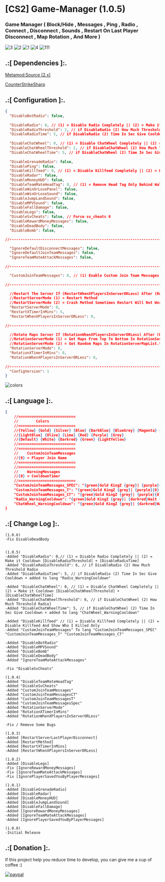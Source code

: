 # [CS2] Game-Manager (1.0.5)

### Game Manager ( Block/Hide , Messages , Ping , Radio , Connect , Disconnect , Sounds , Restart On Last Player Disconnect , Map Rotation , And More )

![3](https://github.com/oqyh/cs2-Game-Manager/assets/48490385/76d08c47-d838-4867-8410-06b7c8249add)
![2](https://github.com/oqyh/cs2-Game-Manager/assets/48490385/1d2c9311-3092-4c49-8198-b37d3cb65890)
![1](https://github.com/oqyh/cs2-Game-Manager/assets/48490385/65c8b2d0-045a-46d2-b75a-a2c235fc6a26)
![4](https://github.com/oqyh/cs2-Game-Manager/assets/48490385/138b8ff5-df2e-4c3a-a85a-f8996aeda63b)
![111](https://github.com/oqyh/cs2-Game-Manager/assets/48490385/52c68d54-9981-4c7e-898d-1f423caa621e)

## .:[ Dependencies ]:.
[Metamod:Source (2.x)](https://www.sourcemm.net/downloads.php/?branch=master)

[CounterStrikeSharp](https://github.com/roflmuffin/CounterStrikeSharp/releases)

## .:[ Configuration ]:.
```json
{
  "DisableBotRadio": false,
  
  "DisableRadio": 0, // (1) = Disable Radio Completely || (2) = Make it Cooldown [DisableRadioThreshold] + [DisableRadioTime]
  "DisableRadioThreshold": 2, // if DisableRadio (2) How Much Threshold Radio
  "DisableRadioTime": 5, // if DisableRadio (2) Time In Sec Give Cooldown
  
  "DisableChatWheel": 0, // (1) = Disable ChatWheel Completely || (2) = Make it Cooldown [DisableChatWheelThreshold] + [DisableChatWheelTime]
  "DisableChatWheelThreshold": 2, // if DisableChatWheel (2) How Much Threshold Radio
  "DisableChatWheelTime": 5, // if DisableChatWheel (2) Time In Sec Give Cooldown
  
  "DisableGrenadeRadio": false,
  "DisablePing": false,
  "DisableKillfeed": 0, // (1) = Disable Killfeed Completely || (2) = Disable Killfeed And Show Who I Killed Only
  "DisableRadar": false,
  "DisableMoneyHUD": false,
  "DisableTeamMateHeadTag": 0, // (1) = Remove Head Tag Only Behind Wall || (2) = Remove Head Tag Completely
  "DisableWinOrLosePanel": false,
  "DisableWinOrLoseSound": false,
  "DisableJumpLandSound": false,
  "DisableMPVSound": false,
  "DisableFallDamage": false,
  "DisableLegs": false,
  "DisableSvCheats": false, // Force sv_cheats 0
  "DisableRewardMoneyMessages": false,
  "DisableDeadBody": false,
  "DisableBomb": false,

//-----------------------------------------------------------------------------------------

  "IgnoreDefaultDisconnectMessages": false,
  "IgnoreDefaultJoinTeamMessages": false,
  "IgnoreTeamMateAttackMessages": false,
  
//-----------------------------------------------------------------------------------------

  "CustomJoinTeamMessages": 0, // (1) Enable Custom Join Team Messages || (2) = Enable Custom Join Team Messages Without Bots
  
//-----------------------------------------------------------------------------------------

  //Restart The Server If (RestartWhenXPlayersInServerORLess) After (RestartXTimerInMins)
  //RestartServerMode (1) = Restart Method
  //RestartServerMode (2) = Crash Method Sometimes Restart Will Not Work Use This Method Instead
  "RestartServerMode": 0,
  "RestartXTimerInMins": 5,
  "RestartWhenXPlayersInServerORLess": 0,
  
//-----------------------------------------------------------------------------------------

  //Rotate Maps Server If (RotationWhenXPlayersInServerORLess) After (RotationXTimerInMins)
  //RotationServerMode (1) = Get Maps From Top To Bottom In RotationServerMapList.txt
  //RotationServerMode (2) = Get Random Maps In RotationServerMapList.txt
  "RotationServerMode": 0,
  "RotationXTimerInMins": 8,
  "RotationWhenXPlayersInServerORLess": 0,
  
//-----------------------------------------------------------------------------------------
  "ConfigVersion": 1
}
```

![colors](https://github.com/oqyh/cs2-Game-Manager/assets/48490385/4035e186-58f5-43ed-a50a-be189a21daaa)

## .:[ Language ]:.
```json
{
	//==========================
	//        Colors
	//==========================
	//{Yellow} {Gold} {Silver} {Blue} {DarkBlue} {BlueGrey} {Magenta} {LightRed}
	//{LightBlue} {Olive} {Lime} {Red} {Purple} {Grey}
	//{Default} {White} {Darkred} {Green} {LightYellow}
	//==========================
	//==========================
	//    CustomJoinTeamMessages
	//{0} = Player Join Name
	//==========================
	//==========================
	//    WarningMessages
	//{0} = CooldownTimer
	//==========================
	"CustomJoinTeamMessages_SPEC": "{green}Gold KingZ {grey}| {purple}{0} {grey}is joining the {lime}Spectators",
	"CustomJoinTeamMessages_T": "{green}Gold KingZ {grey}| {purple}{0} {grey}is joining the {lime}Terrorists",
	"CustomJoinTeamMessages_CT": "{green}Gold KingZ {grey}| {purple}{0} {grey}is joining the {lime}Counter-Terrorists",
	"Radio_WarningCooldown": "{green}Gold KingZ {grey}| {darkred}Wait {0} Secs Cooldown For Spaming Radio",
	"ChatWheel_WarningCooldown": "{green}Gold KingZ {grey}| {darkred}Wait {0} Secs Cooldown For Spaming ChatWheel"
}
```

## .:[ Change Log ]:.
```
(1.0.6)
-Fix DisableDeadBody


(1.0.5)
-Added "DisableRadio": 0,// (1) = Disable Radio Completely || (2) = Make it Cooldown [DisableRadioThreshold] + [DisableRadioTime]
-Added "DisableRadioThreshold": 6, // if DisableRadio (2) How Much Threshold Radio
-Added "DisableRadioTime": 5, // if DisableRadio (2) Time In Sec Give Cooldown + added to lang "Radio_WarningCooldown"
  
-Added "DisableChatWheel": 0, // (1) = Disable ChatWheel Completely || (2) = Make it Cooldown [DisableChatWheelThreshold] + [DisableChatWheelTime]
-Added "DisableChatWheelThreshold": 6, // if DisableChatWheel (2) How Much Threshold Radio]
-Added "DisableChatWheelTime": 5, // if DisableChatWheel (2) Time In Sec Give Cooldown + added to lang "ChatWheel_WarningCooldown"

-Added "DisableKillfeed" // (1) = Disable Killfeed Completely || (2) = Disable Killfeed And Show Who I Killed Only
-Added "CustomJoinTeamMessages" To lang "CustomJoinTeamMessages_SPEC" "CustomJoinTeamMessages_T" "CustomJoinTeamMessages_CT"

-Added "DisableBotRadio"
-Added "DisableMPVSound"
-Added "DisableBomb"
-Added "DisableDeadBody"
-Added "IgnoreTeamMateAttackMessages"

-Fix "DisableSvCheats"

(1.0.4)
-Added "DisableTeamMateHeadTag"
-Added "DisableSvCheats"
-Added "CustomJoinTeamMessages"
-Added "CustomJoinTeamMessagesCT"
-Added "CustomJoinTeamMessagesT"
-Added "CustomJoinTeamMessagesSpec"
-Added "RotationServerMode"
-Added "RotationXTimerInMins"
-Added "RotationWhenXPlayersInServerORLess"

-Fix / Remove Some Bugs

(1.0.3)
-Added [RestartServerLastPlayerDisconnect]
-Added [RestartMethod]
-Added [RestartXTimerInMins]
-Added [RestartWhenXPlayersInServerORLess]

(1.0.2)
-Added [DisableLegs]
-Fix [IgnoreRewardMoneyMessages]
-Fix [IgnoreTeamMateAttackMessages]
-Fix [IgnorePlayerSavedYouByPlayerMessages]

(1.0.1)
-Added [DisableGrenadeRadio]
-Added [DisableRadar]
-Added [DisableMoneyHUD]
-Added [DisableJumpLandSound]
-Added [DisableFallDamage]
-Added [IgnoreRewardMoneyMessages]
-Added [IgnoreTeamMateAttackMessages]
-Added [IgnorePlayerSavedYouByPlayerMessages]

(1.0.0)
-Initial Release
```

## .:[ Donation ]:.

If this project help you reduce time to develop, you can give me a cup of coffee :)

[![paypal](https://www.paypalobjects.com/en_US/i/btn/btn_donateCC_LG.gif)](https://paypal.me/oQYh)
